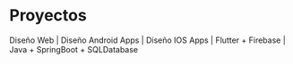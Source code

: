 # Proyectos
Diseño Web | Diseño Android Apps | Diseño IOS Apps | Flutter + Firebase | Java + SpringBoot + SQLDatabase
